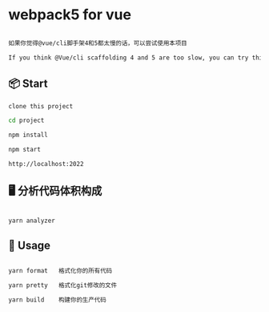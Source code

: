 # webpack5 for vue 
```bash

如果你觉得@vue/cli脚手架4和5都太慢的话，可以尝试使用本项目

If you think @Vue/cli scaffolding 4 and 5 are too slow, you can try this project


```

## 📦 Start
```bash
clone this project

cd project

npm install

npm start

http://localhost:2022
```

## 🖥 分析代码体积构成
```bash

yarn analyzer

```

## 🔨 Usage
```bash

yarn format   格式化你的所有代码

yarn pretty   格式化git修改的文件

yarn build    构建你的生产代码

```
